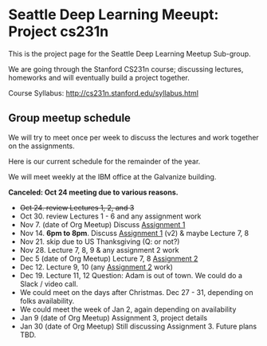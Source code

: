 # Seattle Deep Learning Meeupt: Project cs231n
 
This is the project page for the Seattle Deep Learning Meetup Sub-group. 

We are going through the Stanford CS231n course; discussing lectures, homeworks and
will eventually build a project together.

Course Syllabus: http://cs231n.stanford.edu/syllabus.html

## Group meetup schedule

We will try to meet once per week to discuss the lectures and work together on the assignments. 

Here is our current schedule for the remainder of the year. 

We will meet weekly at the IBM office at the Galvanize building. 

**Canceled: Oct 24 meeting due to various reasons.**

* ~~Oct 24. review Lectures 1, 2, and 3~~
* Oct 30. review Lectures 1 - 6 and any assignment work
* Nov 7. (date of Org Meetup) Discuss [Assignment 1](cs231n_assignment1)
* Nov 14. **6pm to 8pm**. Discuss [Assignment 1](cs231n_assignment1) (v2) & maybe Lecture 7, 8
* Nov 21. skip due to US Thanksgiving (Q: or not?)
* Nov 28. Lecture 7, 8, 9 & any assignment 2 work
* Dec 5 (date of Org Meetup) Lecture 7, 8 [Assignment 2](cs231n_assignment1)
* Dec 12. Lecture 9, 10 (any [Assignment 2](cs231n_assignment1) work)
* Dec 19. Lecture 11, 12  Question: Adam is out of town. We could do a Slack / video call. 
* We could meet on the days after Christmas. Dec 27 - 31, depending on folks availability.
* We could meet the week of Jan 2, again depending on availability
* Jan 9 (date of Org Meetup) Assignment 3, project details
* Jan 30 (date of Org Meetup) Still discussing Assignment 3. Future plans TBD.



